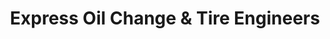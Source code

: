 ---
title: "Express Oil Change & Tire Engineers"
url: /childersburg/express-oil-change-and-tire-engineers/
shop: tyres
---